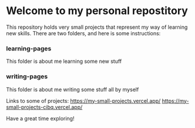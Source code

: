# Welcome to my personal repostitory
 This repository holds very small projects that represent my way of learning new skills.
 There are two folders, and here is some instructions:
 ### learning-pages
 This folder is about me learning some new stuff
 ### writing-pages
 This folder is about me writing some stuff all by myself
 
 Links to some of projects: https://my-small-projects.vercel.app/
                            https://my-small-projects-cibq.vercel.app/
 
 Have a great time exploring!
